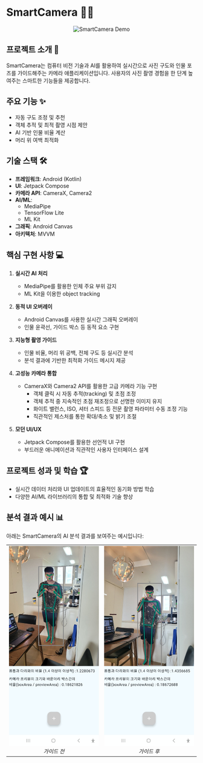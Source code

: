# SmartCamera 📸🧠

<p align="center">
  <img src="path_to_your_gif.gif" alt="SmartCamera Demo" width="300">
</p>

## 프로젝트 소개 🚀

SmartCamera는 컴퓨터 비전 기술과 AI를 활용하여 실시간으로 사진 구도와 인물 포즈를 가이드해주는 카메라 애플리케이션입니다. 사용자의 사진 촬영 경험을 한 단계 높여주는 스마트한 기능들을 제공합니다.

## 주요 기능 ✨

- 자동 구도 조정 및 추천
- 객체 추적 및 최적 촬영 시점 제안
- AI 기반 인물 비율 계산
- 머리 위 여백 최적화

## 기술 스택 🛠️

- **프레임워크**: Android (Kotlin)
- **UI**: Jetpack Compose
- **카메라 API**: CameraX, Camera2
- **AI/ML**:
  - MediaPipe
  - TensorFlow Lite
  - ML Kit
- **그래픽**: Android Canvas
- **아키텍처**: MVVM

## 핵심 구현 사항 💻

1. **실시간 AI 처리**
   - MediaPipe를 활용한 인체 주요 부위 감지
   - ML Kit을 이용한 object tracking

2. **동적 UI 오버레이**
   - Android Canvas를 사용한 실시간 그래픽 오버레이
   - 인물 윤곽선, 가이드 박스 등 동적 요소 구현

3. **지능형 촬영 가이드**
   - 인물 비율, 머리 위 공백, 전체 구도 등 실시간 분석
   - 분석 결과에 기반한 최적화 가이드 메시지 제공

4. **고성능 카메라 통합**
   - CameraX와 Camera2 API를 활용한 고급 카메라 기능 구현
     * 객체 클릭 시 자동 추적(tracking) 및 초점 조정
     * 객체 추적 중 지속적인 초점 재조정으로 선명한 이미지 유지
     * 화이트 밸런스, ISO, 셔터 스피드 등 전문 촬영 파라미터 수동 조정 기능
     * 직관적인 제스처를 통한 확대/축소 및 밝기 조절
   

5. **모던 UI/UX**
   - Jetpack Compose를 활용한 선언적 UI 구현
   - 부드러운 애니메이션과 직관적인 사용자 인터페이스 설계

## 프로젝트 성과 및 학습 🏆

- 실시간 데이터 처리와 UI 업데이트의 효율적인 동기화 방법 학습
- 다양한 AI/ML 라이브러리의 통합 및 최적화 기술 향상

## 분석 결과 예시 📊

아래는 SmartCamera의 AI 분석 결과를 보여주는 예시입니다:

<table>
  <tr>
    <td align="center">
      <img src="smart_camera_difference1.jpeg" alt="분석 결과 1" width="400"><br>
      <em>가이드 전</em>
    </td>
    <td align="center">
      <img src="smart_camera_difference2.jpeg" alt="분석 결과 2" width="400"><br>
      <em>가이드 후</em>
    </td>
  </tr>
</table>

